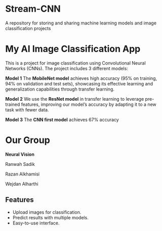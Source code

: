 # Stream-CNN
A repository for storing and sharing machine learning models and image classification projects

# My AI Image Classification App

This is a project for image classification using Convolutional Neural Networks (CNNs). The project includes 3 different models: 


 **Model 1**
The **MobileNet model** achieves high accuracy (95% on training, 94% on validation and test sets), showcasing its effective learning and generalization capabilities through transfer learning.


**Model 2** 
We use the **ResNet model** in transfer learning to leverage pre-trained features, improving our model’s accuracy by adapting it to a new task with fewer data.

**Model 3**
The **CNN first model** achieves 67% accuracy

# **Our Group**
**Neural Vision**

Ranwah Sadik

Razan Alkhamisi

Wejdan Alharthi


## Features
- Upload images for classification.
- Predict results with multiple models.
- Easy-to-use interface.

